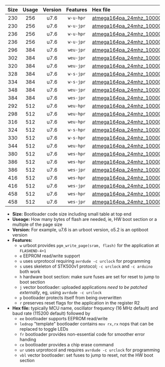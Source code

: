 |Size|Usage|Version|Features|Hex file|
|:-:|:-:|:-:|:-:|:--|
|230|256|u7.6|`w-u-hpr`|[atmega164pa_24mhz_1000000bps_ur.hex](https://raw.githubusercontent.com/stefanrueger/urboot/main//atmega164pa_24mhz_1000000bps_ur.hex)|
|230|256|u7.6|`w-u-jpr`|[atmega164pa_24mhz_1000000bps_ur_vbl.hex](https://raw.githubusercontent.com/stefanrueger/urboot/main//atmega164pa_24mhz_1000000bps_ur_vbl.hex)|
|236|256|u7.6|`w-u-hpr`|[atmega164pa_24mhz_1000000bps_lednop_ur.hex](https://raw.githubusercontent.com/stefanrueger/urboot/main//atmega164pa_24mhz_1000000bps_lednop_ur.hex)|
|236|256|u7.6|`w-u-jpr`|[atmega164pa_24mhz_1000000bps_lednop_ur_vbl.hex](https://raw.githubusercontent.com/stefanrueger/urboot/main//atmega164pa_24mhz_1000000bps_lednop_ur_vbl.hex)|
|296|384|u7.6|`weu-jpr`|[atmega164pa_24mhz_1000000bps_ee_ur_vbl.hex](https://raw.githubusercontent.com/stefanrueger/urboot/main//atmega164pa_24mhz_1000000bps_ee_ur_vbl.hex)|
|302|384|u7.6|`weu-jpr`|[atmega164pa_24mhz_1000000bps_ee_lednop_ur_vbl.hex](https://raw.githubusercontent.com/stefanrueger/urboot/main//atmega164pa_24mhz_1000000bps_ee_lednop_ur_vbl.hex)|
|320|384|u7.6|`weu-jpr`|[atmega164pa_24mhz_1000000bps_ee_lednop_fr_ur_vbl.hex](https://raw.githubusercontent.com/stefanrueger/urboot/main//atmega164pa_24mhz_1000000bps_ee_lednop_fr_ur_vbl.hex)|
|328|384|u7.6|`w-s-jpr`|[atmega164pa_24mhz_1000000bps_vbl.hex](https://raw.githubusercontent.com/stefanrueger/urboot/main//atmega164pa_24mhz_1000000bps_vbl.hex)|
|334|384|u7.6|`w-s-jpr`|[atmega164pa_24mhz_1000000bps_lednop_vbl.hex](https://raw.githubusercontent.com/stefanrueger/urboot/main//atmega164pa_24mhz_1000000bps_lednop_vbl.hex)|
|348|384|u7.6|`weu-jpr`|[atmega164pa_24mhz_1000000bps_ee_lednop_fr_ce_ur_vbl.hex](https://raw.githubusercontent.com/stefanrueger/urboot/main//atmega164pa_24mhz_1000000bps_ee_lednop_fr_ce_ur_vbl.hex)|
|384|384|u7.6|`wes-jpr`|[atmega164pa_24mhz_1000000bps_ee_vbl.hex](https://raw.githubusercontent.com/stefanrueger/urboot/main//atmega164pa_24mhz_1000000bps_ee_vbl.hex)|
|292|512|u7.6|`weu-hpr`|[atmega164pa_24mhz_1000000bps_ee_ur.hex](https://raw.githubusercontent.com/stefanrueger/urboot/main//atmega164pa_24mhz_1000000bps_ee_ur.hex)|
|298|512|u7.6|`weu-hpr`|[atmega164pa_24mhz_1000000bps_ee_lednop_ur.hex](https://raw.githubusercontent.com/stefanrueger/urboot/main//atmega164pa_24mhz_1000000bps_ee_lednop_ur.hex)|
|316|512|u7.6|`weu-hpr`|[atmega164pa_24mhz_1000000bps_ee_lednop_fr_ur.hex](https://raw.githubusercontent.com/stefanrueger/urboot/main//atmega164pa_24mhz_1000000bps_ee_lednop_fr_ur.hex)|
|324|512|u7.6|`w-s-hpr`|[atmega164pa_24mhz_1000000bps.hex](https://raw.githubusercontent.com/stefanrueger/urboot/main//atmega164pa_24mhz_1000000bps.hex)|
|330|512|u7.6|`w-s-hpr`|[atmega164pa_24mhz_1000000bps_lednop.hex](https://raw.githubusercontent.com/stefanrueger/urboot/main//atmega164pa_24mhz_1000000bps_lednop.hex)|
|344|512|u7.6|`weu-hpr`|[atmega164pa_24mhz_1000000bps_ee_lednop_fr_ce_ur.hex](https://raw.githubusercontent.com/stefanrueger/urboot/main//atmega164pa_24mhz_1000000bps_ee_lednop_fr_ce_ur.hex)|
|380|512|u7.6|`wes-hpr`|[atmega164pa_24mhz_1000000bps_ee.hex](https://raw.githubusercontent.com/stefanrueger/urboot/main//atmega164pa_24mhz_1000000bps_ee.hex)|
|386|512|u7.6|`wes-hpr`|[atmega164pa_24mhz_1000000bps_ee_lednop.hex](https://raw.githubusercontent.com/stefanrueger/urboot/main//atmega164pa_24mhz_1000000bps_ee_lednop.hex)|
|386|512|u7.6|`wes-jpr`|[atmega164pa_24mhz_1000000bps_ee_lednop_vbl.hex](https://raw.githubusercontent.com/stefanrueger/urboot/main//atmega164pa_24mhz_1000000bps_ee_lednop_vbl.hex)|
|416|512|u7.6|`wes-hpr`|[atmega164pa_24mhz_1000000bps_ee_lednop_fr.hex](https://raw.githubusercontent.com/stefanrueger/urboot/main//atmega164pa_24mhz_1000000bps_ee_lednop_fr.hex)|
|416|512|u7.6|`wes-jpr`|[atmega164pa_24mhz_1000000bps_ee_lednop_fr_vbl.hex](https://raw.githubusercontent.com/stefanrueger/urboot/main//atmega164pa_24mhz_1000000bps_ee_lednop_fr_vbl.hex)|
|458|512|u7.6|`wes-hpr`|[atmega164pa_24mhz_1000000bps_ee_lednop_fr_ce.hex](https://raw.githubusercontent.com/stefanrueger/urboot/main//atmega164pa_24mhz_1000000bps_ee_lednop_fr_ce.hex)|
|458|512|u7.6|`wes-jpr`|[atmega164pa_24mhz_1000000bps_ee_lednop_fr_ce_vbl.hex](https://raw.githubusercontent.com/stefanrueger/urboot/main//atmega164pa_24mhz_1000000bps_ee_lednop_fr_ce_vbl.hex)|

- **Size:** Bootloader code size including small table at top end
- **Useage:** How many bytes of flash are needed, ie, HW boot section or a multiple of the page size
- **Version:** For example, u7.6 is an urboot version, o5.2 is an optiboot version
- **Features:**
  + `w` urboot provides `pgm_write_page(sram, flash)` for the application at `FLASHEND-4+1`
  + `e` EEPROM read/write support
  + `u` uses urprotocol requiring `avrdude -c urclock` for programming
  + `s` uses skeleton of STK500v1 protocol; `-c urclock` and `-c arduino` both work
  + `h` hardware boot section: make sure fuses are set for reset to jump to boot section
  + `j` vector bootloader: uploaded applications *need to be patched externally*, eg, using `avrdude -c urclock`
  + `p` bootloader protects itself from being overwritten
  + `r` preserves reset flags for the application in the register R2
- **Hex file:** typically MCU name, oscillator frequency (16 MHz default) and baud rate (115200 default) followed by
  + `ee` bootloader supports EEPROM read/write
  + `lednop` "template" bootloader contains `mov rx,rx` nops that can be replaced to toggle LEDs
  + `fr` bootloader provides non-essential code for smoother error handing
  + `ce` bootloader provides a chip erase command
  + `ur` uses urprotocol and requires `avrdude -c urclock` for programming
  + `vbl` vector bootloader: set fuses to jump to reset, not the HW boot section
